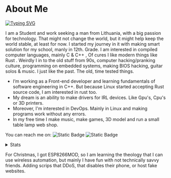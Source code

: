 # About Me

[![Typing SVG](https://readme-typing-svg.demolab.com?font=Fira+Code&pause=1000&color=FF8C00&center=true&vCenter=true&width=435&lines=I+am+Justinas+Stank%C5%ABnas;Software+Developer%2C+Game+Developer;BackEnd+Developer%2C+3D+Art's;Computer+Grathics%2C+Automation;And+Shell+Scripts)](https://git.io/typing-svg)

I am a Student and work seeking a man from Lithuania, with a big passion for technology. That might not change the world, but it might help keep the world stable, at least for now. I started my journey in it with making smart solution for my school, manly in 12th. Grade. I am interested in compiled computer languages, mainly C & C++ , Of cures I like modern things like Rust . Weirdly I in to the old stuff from 90s, computer hacking/pranking culture, programming on embedded systems, making BIOS hacking, guitar solos & music. I just like the past. The old, time tested things.

* I’m working as a Front-end developer and learning fundamentals of software engineering in C++. But because Linux started accepting Rust source code, I am interested in rust too.
* My dream is an ability to make drivers for IRL devices. Like Gpu's, Cpu's or 3D printers.
* Moreover, I'm interested in DevOps. Mainly in Linux and making programs work without any errors.
* In my free time I make music, make games, 3D model and run a small table lamp web shop.

You can reach me on:
![Static Badge](https://img.shields.io/badge/linkedin-Find%20me-0077B5?style=flat)
![Static Badge](https://img.shields.io/badge/My%20email-%20IamJustStan%40hotmail.com-f28500?style=flat)

<details>

<summary>Stats</summary>

[![Justinas's GitHub stats-Dark](https://github-readme-stats.vercel.app/api?username=justpause&show=reviews,discussions_started,discussions_answered,prs_merged,prs_merged_percentage&include_all_commits=true&rank_icon=percentile&theme=slateorange#gh-dark-mode-only)](https://github.com/justpause#gh-dark-mode-only)
[![Justinas's GitHub stats-Light](https://github-readme-stats.vercel.app/api?username=justpause&show=reviews,discussions_started,discussions_answered,prs_merged,prs_merged_percentage&include_all_commits=true&rank_icon=percentile&theme=vue#gh-light-mode-only)](https://github.com/justpause#gh-light-mode-only)

[![Justinas's GitHub stats-Dark](https://github-readme-stats.vercel.app/api/top-langs/?username=justpause&theme=slateorange#gh-dark-mode-only)](https://github.com/justpause#gh-dark-mode-only)
[![Justinas's GitHub stats-Light](https://github-readme-stats.vercel.app/api/top-langs/?username=justpause&theme=vue#gh-light-mode-only)](https://github.com/justpause#gh-light-mode-only)

</details>

For Christmas, I got ESP8266MOD, so I am learning the theology that I can use wireless automation, but mainly I have fun with not technically savvy friends. Adding scrips that DDoS, that disables their phone, or host fake websites.

